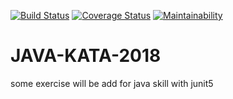 [![Build Status](https://travis-ci.org/liuwill/java-kata-2018.svg)](https://travis-ci.org/liuwill/java-kata-2018) 
[![Coverage Status](https://coveralls.io/repos/github/liuwill/java-kata-2018/badge.svg?branch=master)](https://coveralls.io/github/liuwill/java-kata-2018?branch=master)
[![Maintainability](https://api.codeclimate.com/v1/badges/46a7ad5482dc1dad1d4b/maintainability)](https://codeclimate.com/github/liuwill/java-kata-2018/maintainability)

# JAVA-KATA-2018

some exercise will be add for java skill with junit5
